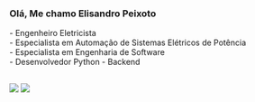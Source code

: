 <h3>Olá, Me chamo Elisandro Peixoto</h3>
<p> 
   - Engenheiro Eletricista<br>
   - Especialista em Automação de Sistemas Elétricos de Potência<br>
   - Especialista em Engenharia de Software<br>
   - Desenvolvedor Python - Backend
</p>

##

<a href="mailto:elisandropeixoto21@gmailcom"><img src="https://img.shields.io/badge/Gmail-D14836?style=for-the-badge&logo=gmail&logoColor=white"></a>
<a href="https://www.linkedin.com/in/elisandro-peixoto-10317b139/"><img src="https://img.shields.io/badge/-LinkedIn-%230077B5?style=for-the-badge&logo=linkedin&logoColor=white"></a>
